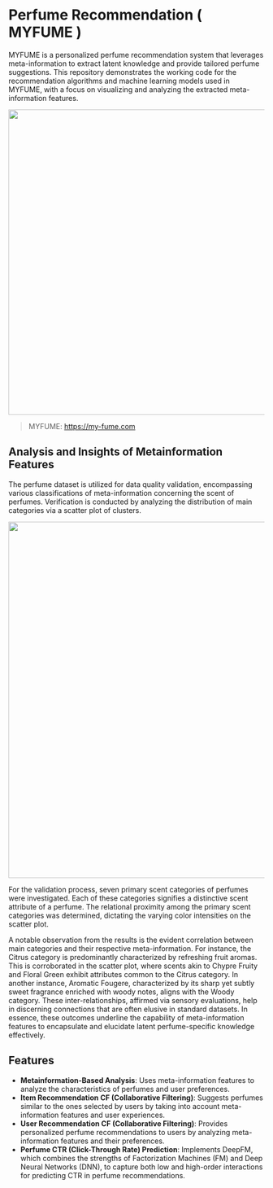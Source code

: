 # Perfume Recommendation ( MYFUME )

MYFUME is a personalized perfume recommendation system that leverages meta-information to extract latent knowledge and provide tailored perfume suggestions. This repository demonstrates the working code for the recommendation algorithms and machine learning models used in MYFUME, with a focus on visualizing and analyzing the extracted meta-information features.

<img src="https://github.com/hoon0303/MYFUME/assets/53135286/a46b83f7-2f45-436f-afca-1a48aa91d150" width="600">

>MYFUME: https://my-fume.com

## Analysis and Insights of Metainformation Features
The perfume dataset is utilized for data quality validation, encompassing various classifications of meta-information concerning the scent of perfumes. Verification is conducted by analyzing the distribution of main categories via a scatter plot of clusters.

<img src="https://github.com/hoon0303/MYFUME/assets/53135286/49f77b13-c4be-4ea1-9831-09018e246e56" width="700">

For the validation process, seven primary scent categories of perfumes were investigated. Each of these categories signifies a distinctive scent attribute of a perfume. The relational proximity among the primary scent categories was determined, dictating the varying color intensities on the scatter plot.

A notable observation from the results is the evident correlation between main categories and their respective meta-information. For instance, the Citrus category is predominantly characterized by refreshing fruit aromas. This is corroborated in the scatter plot, where scents akin to Chypre Fruity and Floral Green exhibit attributes common to the Citrus category. In another instance, Aromatic Fougere, characterized by its sharp yet subtly sweet fragrance enriched with woody notes, aligns with the Woody category. These inter-relationships, affirmed via sensory evaluations, help in discerning connections that are often elusive in standard datasets. In essence, these outcomes underline the capability of meta-information features to encapsulate and elucidate latent perfume-specific knowledge effectively.

## Features

- **Metainformation-Based Analysis**: Uses meta-information features to analyze the characteristics of perfumes and user preferences.
- **Item Recommendation CF (Collaborative Filtering)**: Suggests perfumes similar to the ones selected by users by taking into account meta-information features and user experiences.
- **User Recommendation CF (Collaborative Filtering)**: Provides personalized perfume recommendations to users by analyzing meta-information features and their preferences.
- **Perfume CTR (Click-Through Rate) Prediction**: Implements DeepFM, which combines the strengths of Factorization Machines (FM) and Deep Neural Networks (DNN), to capture both low and high-order interactions for predicting CTR in perfume recommendations.
